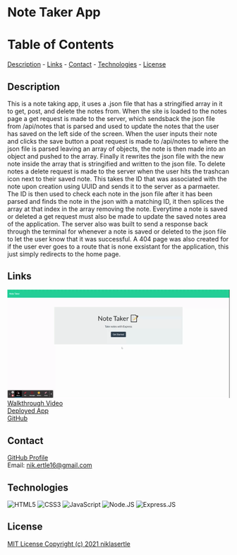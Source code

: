 # Note Taker App

# Table of Contents
[Description](#description) - 
[Links](#links) - 
[Contact](#contact) - 
[Technologies](#technologies) - 
[License](#license)

## Description
This is a note taking app, it uses a .json file that has a stringified array in it to get, post, and delete the notes from. When the site is loaded to the notes page a get request is made to the server, which sendsback the json file from /api/notes that is parsed and used to update the notes that the user has saved on the left side of the screen. When the user inputs their note and clicks the save button a poat request is made to /api/notes to where the json file is parsed leaving an array of objects, the note is then made into an object and pushed to the array. Finally it rewrites the json file with the new note inside the array that is stringified and written to the json file. To delete notes a delete request is made to the server when the user hits the trashcan icon next to their saved note. This takes the ID that was associated with the note upon creation using UUID and sends it to the server as a parmaeter. The ID is then used to check each note in the json file after it has been parsed and finds the note in the json with a matching ID, it then splices the array at that index in the array removing the note. Everytime a note is saved or deleted a get request must also be made to update the saved notes area of the application. The server also was built to send a response back through the terminal for whenever a note is saved or deleted to the json file to let the user know that it was successful. A 404 page was also created for if the user ever goes to a route that is none exsistant for the application, this just simply redirects to the home page.

## Links
![Walkthrough Video](./assets/note-taker-g.gif)<br>
[Walkthrough Video](https://www.youtube.com/watch?v=T4ICrVqhsMQ) <br>
[Deployed App](https://young-oasis-55709.herokuapp.com/) <br>
[GitHub](https://github.com/niklasertle/nje-note-taker)

## Contact
[GitHub Profile](https://github.com/niklasertle)<br>
Email: nik.ertle16@gmail.com

## Technologies
![HTML5](https://img.shields.io/static/v1?style=for-the-badge&message=HTML5&color=E34F26&logo=HTML5&logoColor=FFFFFF&label=)
![CSS3](https://img.shields.io/static/v1?style=for-the-badge&message=CSS3&color=1572B6&logo=CSS3&logoColor=FFFFFF&label=)
![JavaScript](https://img.shields.io/static/v1?style=for-the-badge&message=JavaScript&color=222222&logo=JavaScript&logoColor=F7DF1E&label=)
![Node.JS](https://img.shields.io/static/v1?style=for-the-badge&message=Node.JS&color=222222&logo=Node.JS&logoColor=F7DF1E&label=)
![Express.JS](https://img.shields.io/static/v1?style=for-the-badge&message=Express.JS&color=222222&label=)

## License
[MIT License Copyright (c) 2021 niklasertle](LICENSE)